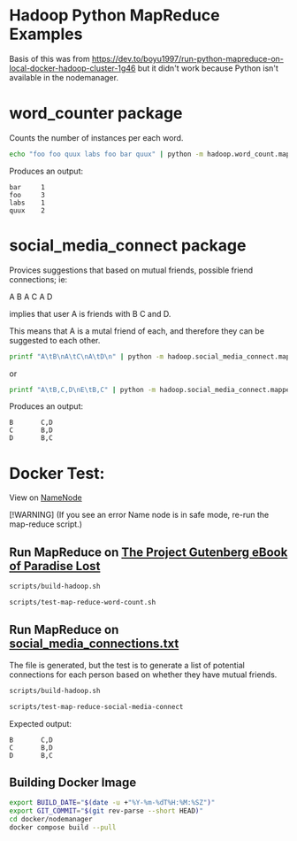 # Hadoop Python MapReduce Examples

Basis of this was from https://dev.to/boyu1997/run-python-mapreduce-on-local-docker-hadoop-cluster-1g46 but it didn't work because Python isn't available in the nodemanager.

# word_counter package

Counts the number of instances per each word.


```sh
echo "foo foo quux labs foo bar quux" | python -m hadoop.word_count.mapper |  sort -k1,1 | python -m hadoop.word_count.reducer
```

Produces an output:
```text
bar     1
foo     3
labs    1
quux    2
```


# social_media_connect package

Provices suggestions that based on mutual friends, possible friend connections; ie:

A   B
A   C
A   D

implies that user A is friends with B C and D.

This means that A is a mutal friend of each, and therefore they can be suggested to each other.

```sh
printf "A\tB\nA\tC\nA\tD\n" | python -m hadoop.social_media_connect.mapper | python -m hadoop.social_media_connect.reducer
```

or

```sh
printf "A\tB,C,D\nE\tB,C" | python -m hadoop.social_media_connect.mapper | python -m hadoop.social_media_connect.reducer
```

Produces an output:

```text
B       C,D
C       B,D
D       B,C
```


# Docker Test:

View on [NameNode](http://localhost:9870/)

[!WARNING]
(If you see an error Name node is in safe mode, re-run the map-reduce script.)


## Run MapReduce on [The Project Gutenberg eBook of Paradise Lost](https://www.gutenberg.org/cache/epub/20/pg20.txt)

```sh
scripts/build-hadoop.sh

scripts/test-map-reduce-word-count.sh
```

## Run MapReduce on [social_media_connections.txt](https://gist.githubusercontent.com/rcolfin/65515e06f7a9df787eb8684c0412a746/raw/911f098ce8fa55f4eaec0634805b0fb3d353f510/social_media_connections.txt)

The file is generated, but the test is to generate a list of potential connections for each person based on whether they have mutual friends.

```sh
scripts/build-hadoop.sh

scripts/test-map-reduce-social-media-connect
```

Expected output:

```text
B       C,D
C       B,D
D       B,C
```

## Building Docker Image

```sh
export BUILD_DATE="$(date -u +"%Y-%m-%dT%H:%M:%SZ")"
export GIT_COMMIT="$(git rev-parse --short HEAD)"
cd docker/nodemanager
docker compose build --pull
```
